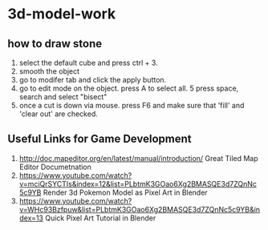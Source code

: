# 3d-model-work

## how to draw stone
1. select the default cube and press ctrl + 3.
2. smooth the object
3. go to modifer tab and click the apply button.
4. go to edit mode on the object. press A to select all.
5  press space, search and select "bisect"
6. once a cut is down via mouse. press F6 and make sure that 'fill' and 'clear out' are checked.

## Useful Links for Game Development
1. http://doc.mapeditor.org/en/latest/manual/introduction/ Great Tiled Map Editor Documetnation
2. https://www.youtube.com/watch?v=mciQrSYCTIs&index=12&list=PLbtmK3GOao6Xg2BMASQE3d7ZQnNc5c9YB Render 3d Pokemon Model as Pixel Art in Blender
3. https://www.youtube.com/watch?v=WHc93Bzfpuw&list=PLbtmK3GOao6Xg2BMASQE3d7ZQnNc5c9YB&index=13 Quick Pixel Art Tutorial in Blender
